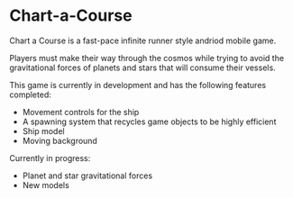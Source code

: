 # Chart-a-Course
Chart a Course is a fast-pace infinite runner style andriod mobile game.

Players must make their way through the cosmos while trying to avoid the gravitational forces of planets and stars that will consume their vessels. 

This game is currently in development and has the following features completed:
- Movement controls for the ship
- A spawning system that recycles game objects to be highly efficient
- Ship model
- Moving background

Currently in progress:
- Planet and star gravitational forces
- New models
